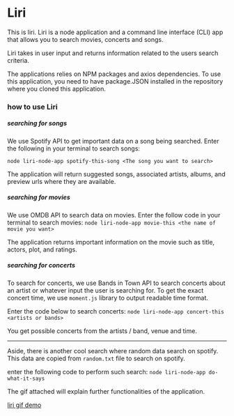 # Liri

This is liri. Liri is a node application and a command line interface (CLI) app that allows you to search movies, concerts and songs. 

Liri takes in user input and returns information related to the users search criteria. 

The applications relies on NPM packages and axios dependencies. To use this application, you need to have package.JSON installed in the repository where you cloned this application. 

### how to use Liri

  ##### searching for songs 

We use Spotify API to get important data on a song being searched. 
Enter the following in your terminal to search songs: 

```node liri-node-app spotify-this-song <The song you want to search>``` 

The application will return suggested songs, associated artists, albums, and preview urls where they are available. 

   ##### searching for movies 

We use OMDB API to search data on movies. 
Enter the follow code in your terminal to search movies: 
```node liri-node-app movie-this <the name of movie you want>``` 

The application returns important information on the movie such as title, actors, plot, and ratings. 


   ##### searching for concerts 

To search for concerts, we use Bands in Town API to search concerts about an artist or whatever input the user is searching for. 
To get the exact concert time, we use ```moment.js``` library to output readable time format. 

Enter the code below to search concerts: 
```node liri-node-app concert-this <artists or bands>``` 

You get possible concerts from the artists / band, venue and time. 


------------------------------------------------------------

Aside, there is another cool search where random data search on spotify. This data are copied from ```random.txt``` file to search on spotify. 

enter the following code to perform such search: ```node liri-node-app do-what-it-says``` 

The gif attached will explain further functionalities of the application. 

[liri gif demo](liri-node-app/liri.gif)

